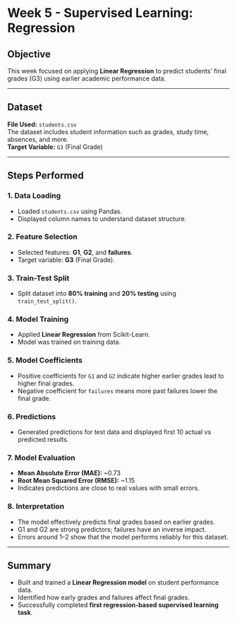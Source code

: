 # Week 5 - Supervised Learning: Regression

## Objective
This week focused on applying **Linear Regression** to predict students’ final grades (G3) using earlier academic performance data.

---

## Dataset
**File Used:** `students.csv`  
The dataset includes student information such as grades, study time, absences, and more.  
**Target Variable:** `G3` (Final Grade)

---

## Steps Performed

### 1. Data Loading
- Loaded `students.csv` using Pandas.
- Displayed column names to understand dataset structure.

### 2. Feature Selection
- Selected features: **G1**, **G2**, and **failures**.  
- Target variable: **G3** (Final Grade).

### 3. Train-Test Split
- Split dataset into **80% training** and **20% testing** using `train_test_split()`.

### 4. Model Training
- Applied **Linear Regression** from Scikit-Learn.
- Model was trained on training data.

### 5. Model Coefficients
- Positive coefficients for `G1` and `G2` indicate higher earlier grades lead to higher final grades.  
- Negative coefficient for `failures` means more past failures lower the final grade.

### 6. Predictions
- Generated predictions for test data and displayed first 10 actual vs predicted results.

### 7. Model Evaluation
- **Mean Absolute Error (MAE):** ~0.73  
- **Root Mean Squared Error (RMSE):** ~1.15  
- Indicates predictions are close to real values with small errors.

### 8. Interpretation
- The model effectively predicts final grades based on earlier grades.  
- G1 and G2 are strong predictors; failures have an inverse impact.  
- Errors around 1–2 show that the model performs reliably for this dataset.

---

## Summary
- Built and trained a **Linear Regression model** on student performance data.  
- Identified how early grades and failures affect final grades.  
- Successfully completed **first regression-based supervised learning task**.

